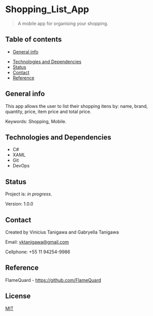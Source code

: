 # Shopping_List_App
> A mobile app for organising your shopping.
## Table of contents
* [General info](#general-info)
<!---
* [Screenshots](#screenshots)
--->
* [Technologies and Dependencies](#technologies-and-dependencies)
* [Status](#status)
* [Contact](#contact)
* [Reference](#Reference)

## General info
This app allows the user to list their shopping itens by: name, brand, quantity, price, item price and total price.

Keywords: Shopping, Mobile.

<!---
## Screenshots
![Example screenshot](./img/screenshot.png)
--->

## Technologies and Dependencies
* C#
* XAML
* Git
* DevOps

## Status
Project is: _in progress_.

Version: 1.0.0

## Contact
Created by Vinicius Tanigawa and Gabryella Tanigawa

Email: vktanigawa@gmail.com

Cellphone: +55 11 94254-9986

## Reference
FlameQuard - https://github.com/FlameQuard

## License
[MIT](https://choosealicense.com/licenses/mit/)